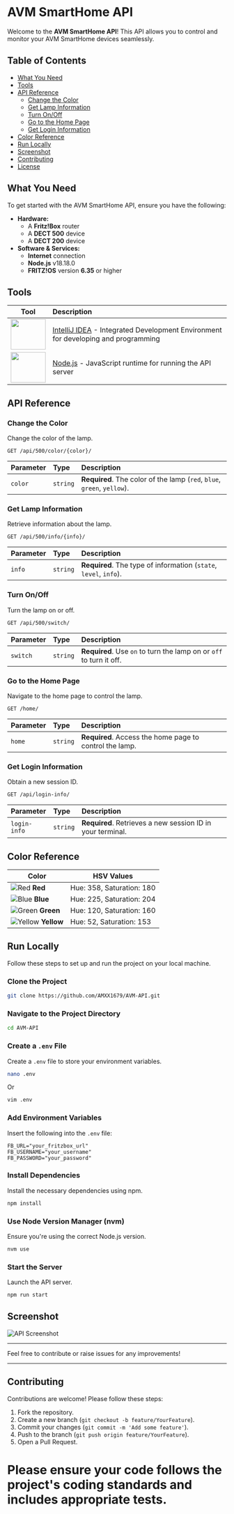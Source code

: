 # AVM SmartHome API

Welcome to the **AVM SmartHome API**! This API allows you to control and monitor your AVM SmartHome devices seamlessly.

## Table of Contents

- [What You Need](#what-you-need)
- [Tools](#tools)
- [API Reference](#api-reference)
  - [Change the Color](#change-the-color)
  - [Get Lamp Information](#get-lamp-information)
  - [Turn On/Off](#turn-onoff)
  - [Go to the Home Page](#go-to-the-home-page)
  - [Get Login Information](#get-login-information)
- [Color Reference](#color-reference)
- [Run Locally](#run-locally)
- [Screenshot](#screenshot)
- [Contributing](#contributing)
- [License](#license)

## What You Need

To get started with the AVM SmartHome API, ensure you have the following:

- **Hardware:**
  - A **Fritz!Box** router
  - A **DECT 500** device
  - A **DECT 200** device
- **Software & Services:**
  - **Internet** connection
  - **Node.js** v18.18.0
  - **FRITZ!OS** version **6.35** or higher

## Tools

| Tool | Description |
| --- | :--- |
| <img src="https://www.qbssoftware.de/wp-content/uploads/2022/07/JetBrains-Intellij-IDEA.png" width="80" height="70"> | [IntelliJ IDEA](https://www.jetbrains.com/idea/) - Integrated Development Environment for developing and programming |
| <img src="https://cdn-icons-png.flaticon.com/512/919/919825.png" width="80" height="70"> | [Node.js](https://nodejs.org/en) - JavaScript runtime for running the API server |

## API Reference

### Change the Color

Change the color of the lamp.

```http
GET /api/500/color/{color}/
```

| Parameter | Type   | Description                                                 |
| :-------- | :----- | :---------------------------------------------------------- |
| `color`   | `string` | **Required**. The color of the lamp (`red`, `blue`, `green`, `yellow`). |

### Get Lamp Information

Retrieve information about the lamp.

```http
GET /api/500/info/{info}/
```

| Parameter | Type     | Description                                         |
| :-------- | :------- | :-------------------------------------------------- |
| `info`    | `string` | **Required**. The type of information (`state`, `level`, `info`). |

### Turn On/Off

Turn the lamp on or off.

```http
GET /api/500/switch/
```

| Parameter | Type     | Description                                        |
| :-------- | :------- | :------------------------------------------------- |
| `switch`  | `string` | **Required**. Use `on` to turn the lamp on or `off` to turn it off. |

### Go to the Home Page

Navigate to the home page to control the lamp.

```http
GET /home/
```

| Parameter | Type     | Description                                        |
| :-------- | :------- | :------------------------------------------------- |
| `home`    | `string` | **Required**. Access the home page to control the lamp. |

### Get Login Information

Obtain a new session ID.

```http
GET /api/login-info/
```

| Parameter     | Type     | Description                                                |
| :------------ | :------- | :--------------------------------------------------------- |
| `login-info`  | `string` | **Required**. Retrieves a new session ID in your terminal. |

## Color Reference

| Color  | HSV Values |
| ------ | ---------- |
| ![Red](https://via.placeholder.com/10/ff0000?text=+) **Red** | Hue: 358, Saturation: 180 |
| ![Blue](https://via.placeholder.com/10/00aaff?text=+) **Blue** | Hue: 225, Saturation: 204 |
| ![Green](https://via.placeholder.com/10/3fd800?text=+) **Green** | Hue: 120, Saturation: 160 |
| ![Yellow](https://via.placeholder.com/10/e8e400?text=+) **Yellow** | Hue: 52, Saturation: 153  |

## Run Locally

Follow these steps to set up and run the project on your local machine.

### Clone the Project

```bash
git clone https://github.com/AMXX1679/AVM-API.git
```

### Navigate to the Project Directory

```bash
cd AVM-API
```

### Create a `.env` File

Create a `.env` file to store your environment variables.

```bash
nano .env
```

Or

```bash
vim .env
```

### Add Environment Variables

Insert the following into the `.env` file:

```env
FB_URL="your_fritzbox_url"
FB_USERNAME="your_username"
FB_PASSWORD="your_password"
```

### Install Dependencies

Install the necessary dependencies using npm.

```bash
npm install
```

### Use Node Version Manager (nvm)

Ensure you're using the correct Node.js version.

```bash
nvm use
```

### Start the Server

Launch the API server.

```bash
npm run start
```

## Screenshot

![API Screenshot](https://github.com/AMXX1679/AVM-FRITZ-SMARTHOME-API/blob/master/Bildschirmfoto%20vom%202023-10-13%2010-36-10.png?raw=true)

---

Feel free to contribute or raise issues for any improvements!

---

## Contributing

Contributions are welcome! Please follow these steps:

1. Fork the repository.
2. Create a new branch (`git checkout -b feature/YourFeature`).
3. Commit your changes (`git commit -m 'Add some feature'`).
4. Push to the branch (`git push origin feature/YourFeature`).
5. Open a Pull Request.

# Please ensure your code follows the project's coding standards and includes appropriate tests.
